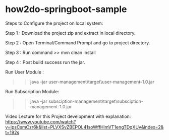 # how2do-springboot-sample

Steps to Configure the project on local system:

Step 1 : Download the project zip and extract in local directory.

Step 2 : Open Terminal/Command Prompt and go to project directory.

Step 3 : Run command >> mvn clean install

Step 4 : Post build success run the jar.

Run User Module :
>> java -jar user-management\target\user-management-1.0.jar

Run Subscription Module:
>> java -jar subsciption-management\target\subsciption-management-1.0.jar

Video Lecture for this Project development with explanation:
https://www.youtube.com/watch?v=ipsCsmCzr6k&list=PLVXSvZBEPOL41soWffHlmVT1engTDqXUv&index=2&t=192s
